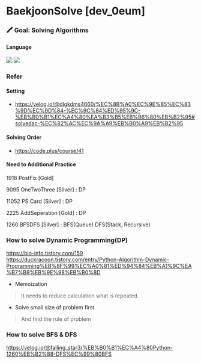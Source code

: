 # BaekjoonSolve [dev_0eum]
### 🖍 Goal: Solving Algorithms
#### Language
![](https://img.shields.io/badge/Python-14354C?style=for-the-badge&logo=python&logoColor=white) ![](https://img.shields.io/badge/Java-ED8B00?style=for-the-badge&logo=openjdk&logoColor=white)

### Refer
#### Setting
- https://velog.io/@dlgkdms4660/%EC%8B%A0%EC%9E%85%EC%83%9D%EC%9D%84-%EC%9C%84%ED%95%9C-%EB%B0%B1%EC%A4%80%EA%B3%B5%EB%B6%80%EB%B2%95#solvedac-%EC%82%AC%EC%9A%A9%EB%B0%A9%EB%B2%95

#### Solving Order
- https://code.plus/course/41

#### Need to Additional Practice
1918 PostFix [Gold]

9095 OneTwoThree [Silver] : DP

11052 PS Card [Silver] : DP

2225 AddSeperation [Gold] : DP

1260 BFSDFS [Silver] : BFS(Queue) DFS(Stack, Recursive)

### How to solve Dynamic Programming(DP)
https://bio-info.tistory.com/159 
https://duckracoon.tistory.com/entry/Python-Algorithm-Dynamic-Programming%EB%8F%99%EC%A0%81%ED%94%84%EB%A1%9C%EA%B7%B8%EB%9E%98%EB%B0%8D

* Memoization
> It needs to reduce calculation what is repeated.

* Solve small size of problem first
> And find the rule of problem

### How to solve BFS & DFS
https://velog.io/@falling_star3/%EB%B0%B1%EC%A4%80Python-1260%EB%B2%88-DFS%EC%99%80BFS
